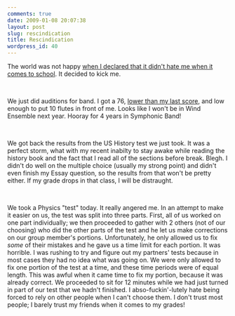 ```yaml
---
comments: true
date: 2009-01-08 20:07:38
layout: post
slug: rescindication
title: Rescindication
wordpress_id: 40
---
```


The world was not happy [when I declared that it didn't hate me when it comes to school](http://sasheldon.wordpress.com/2009/01/05/semester-2-schedule/). It decided to kick me.




 




We just did auditions for band. I got a 76, [lower than my last score](http://sasheldon.wordpress.com/2008/09/25/auditions/), and low enough to put 10 flutes in front of me. Looks like I won't be in Wind Ensemble next year. Hooray for 4 years in Symphonic Band!




 




We got back the results from the US History test we just took. It was a perfect storm, what with my recent inabilty to stay awake while reading the history book and the fact that I read all of the sections before break. Blegh. I didn't do well on the multiple choice (usually my strong point) and didn't even finish my Essay question, so the results from that won't be pretty either. If my grade drops in that class, I will be distraught.




 




We took a Physics "test" today. It really angered me. In an attempt to make it easier on us, the test was split into three parts. First, all of us worked on one part individually; we then proceeded to gather with 2 others (not of our choosing) who did the other parts of the test and he let us make corrections on our group member's portions. Unfortunately, he only allowed us to fix _some_ of their mistakes and he gave us a time limit for each portion. It was horrible. I was rushing to try and figure out my partners' tests because in most cases they had no idea what was going on. We were only allowed to fix one portion of the test at a time, and these time periods were of equal length. This was awful when it came time to fix my portion, because it was already correct. We proceeded to sit for 12 minutes while we had just turned in part of our test that we hadn't finished. I abso-fuckin'-lutely hate being forced to rely on other people when I can't choose them. I don't trust most people; I barely trust my friends when it comes to my grades!
